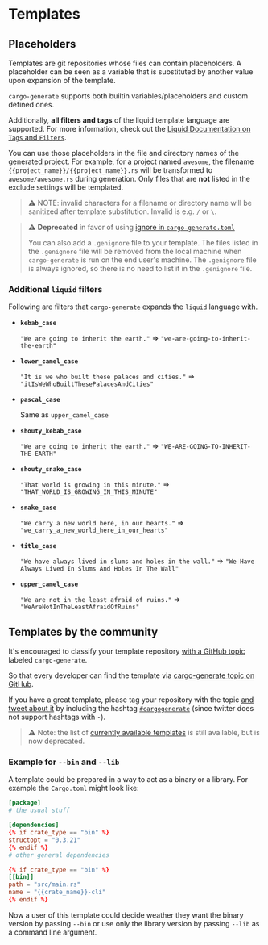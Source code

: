 # Templates

## Placeholders

Templates are git repositories whose files can contain placeholders. A placeholder can be seen as
a variable that is substituted by another value upon expansion of the template.

`cargo-generate` supports both builtin variables/placeholders and custom defined ones. 

Additionally, **all filters and tags** of the liquid template language are supported.
For more information, check out the [Liquid Documentation on `Tags` and `Filters`][liquid].

[liquid]: https://shopify.github.io/liquid

You can use those placeholders in the file and directory names of the generated project.
For example, for a project named `awesome`, the filename `{{project_name}}/{{project_name}}.rs` will be transformed to `awesome/awesome.rs` during generation.
Only files that are **not** listed in the exclude settings will be templated.

> ⚠️ NOTE: invalid characters for a filename or directory name will be sanitized after template substitution. Invalid is e.g. `/` or `\`.

> ⚠️ **Deprecated** in favor of using [ignore in `cargo-generate.toml`](#Ignoring-files)
>
> You can also add a `.genignore` file to your template. The files listed in the `.genignore` file
> will be removed from the local machine when `cargo-generate` is run on the end user's machine.
> The `.genignore` file is always ignored, so there is no need to list it in the `.genignore` file.

### Additional `liquid` filters

Following are filters that `cargo-generate` expands the `liquid` language with.

* **`kebab_case`**

  `"We are going to inherit the earth."` => `"we-are-going-to-inherit-the-earth"`

* **`lower_camel_case`**

  `"It is we who built these palaces and cities."` => `"itIsWeWhoBuiltThesePalacesAndCities"`
  
* **`pascal_case`**

  Same as `upper_camel_case`
  
* **`shouty_kebab_case`**

  `"We are going to inherit the earth."` => `"WE-ARE-GOING-TO-INHERIT-THE-EARTH"`
  
* **`shouty_snake_case`**

  `"That world is growing in this minute."` => `"THAT_WORLD_IS_GROWING_IN_THIS_MINUTE"`
  
* **`snake_case`**

  `"We carry a new world here, in our hearts."` => `"we_carry_a_new_world_here_in_our_hearts"`
  
* **`title_case`**

  `"We have always lived in slums and holes in the wall."` => `"We Have Always Lived In Slums And Holes In The Wall"`
  
* **`upper_camel_case`**

  `"We are not in the least afraid of ruins."` => `"WeAreNotInTheLeastAfraidOfRuins"`


## Templates by the community

It's encouraged to classify your template repository [with a GitHub topic](https://docs.github.com/en/github/administering-a-repository/managing-repository-settings/classifying-your-repository-with-topics) labeled `cargo-generate`.

So that every developer can find the template via [cargo-generate topic on GitHub](https://github.com/topics/cargo-generate).

If you have a great template, please tag your repository with the topic [and tweet about it](https://twitter.com/intent/tweet?text=See%20my%20new%20%23cargogenerate%20%23template%20%0A%0A%3E%20your%20link%20goes%20here) by including the hashtag [`#cargogenerate`](https://twitter.com/search?q=%23cargogenerate&src=typed_query) (since twitter does not support hashtags with `-`).

> ⚠️ Note: the list of [currently available templates](https://github.com/cargo-generate/cargo-generate/blob/main/TEMPLATES.md) is still available, but is now deprecated.

### Example for `--bin` and `--lib`

A template could be prepared in a way to act as a binary or a library. For example the `Cargo.toml` might look like:

```toml
[package]
# the usual stuff

[dependencies]
{% if crate_type == "bin" %}
structopt = "0.3.21"
{% endif %}
# other general dependencies

{% if crate_type == "bin" %}
[[bin]]
path = "src/main.rs"
name = "{{crate_name}}-cli"
{% endif %}
```

Now a user of this template could decide weather they want the binary version by passing `--bin`
or use only the library version by passing `--lib` as a command line argument.
